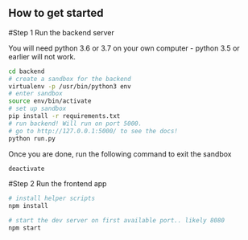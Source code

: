 
## How to get started

#Step 1 Run the backend server

You will need python 3.6 or 3.7 on your own computer - python 3.5 or earlier will not work.

```bash
cd backend
# create a sandbox for the backend
virtualenv -p /usr/bin/python3 env
# enter sandbox
source env/bin/activate
# set up sandbox
pip install -r requirements.txt
# run backend! Will run on port 5000.
# go to http://127.0.0.1:5000/ to see the docs!
python run.py
```

Once you are done, run the following
command to exit the sandbox

```bash
deactivate
```

#Step 2 Run the frontend app

```bash
# install helper scripts
npm install

# start the dev server on first available port.. likely 8080
npm start

```



